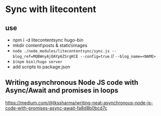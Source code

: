# Sync with litecontent

## use
- npm i -d litecontentsync hugo-bin
- mkdir content\posts & static\images
- `node ./node_modules/litecontentsync/sync.js --blog_ref=MQBWnyAjOAYp6ZSrgKCE --config=true` // `--blog_name=<NAME>`
- `$(npm bin)/hugo server`
- add scripts to package.json

## Writing asynchronous Node JS code with Async/Await and promises in loops
https://medium.com/@tkssharma/writing-neat-asynchronous-node-js-code-with-promises-async-await-fa8d8b0bcd7c
